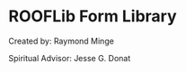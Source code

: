 ROOFLib Form Library
====================

Created by: Raymond Minge

Spiritual Advisor: Jesse G. Donat